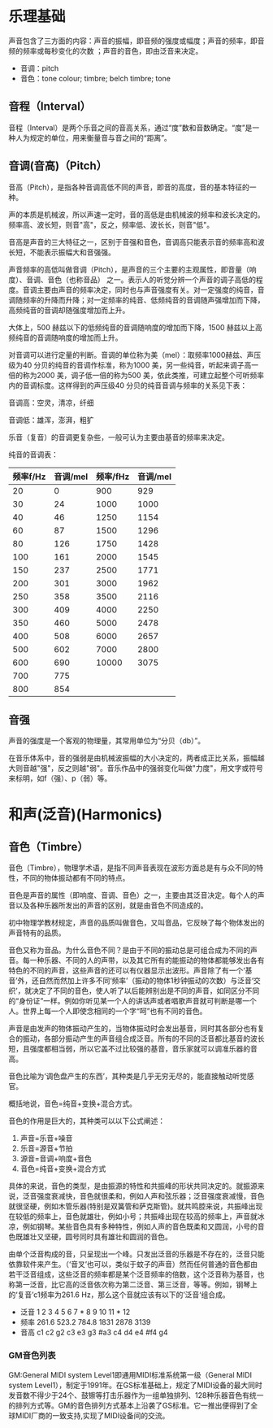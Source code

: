 # 乐理基础

声音包含了三方面的内容：声音的振幅，即音频的强度或幅度；声音的频率，即音频的频率或每秒变化的次数 ；声音的音色，即由泛音来决定。

- 音调：pitch
- 音色：tone colour; timbre; belch timbre; tone


## 音程（Interval）

音程（Interval）是两个乐音之间的音高关系，通过“度”数和音数确定。“度”是一种人为规定的单位，用来衡量音与音之间的“距离”。

## 音调(音高)（Pitch）

音高（Pitch），是指各种音调高低不同的声音，即音的高度，音的基本特征的一种。

声的本质是机械波，所以声速一定时，音的高低是由机械波的频率和波长决定的。频率高、波长短，则音"高"，反之，频率低、波长长，则音"低"。

音高是声音的三大特征之一，区别于音强和音色，音调高只能表示音的频率高和波长短，不能表示振幅大和音强强。

声音频率的高低叫做音调（Pitch），是声音的三个主要的主观属性，即音量（响度）、音调、音色（也称音品） 之一。表示人的听觉分辨一个声音的调子高低的程度。音调主要由声音的频率决定，同时也与声音强度有关。对一定强度的纯音，音调随频率的升降而升降；对一定频率的纯音、低频纯音的音调随声强增加而下降，高频纯音的音调却随强度增加而上升。

大体上，500 赫兹以下的低频纯音的音调随响度的增加而下降，1500 赫兹以上高频纯音的音调随响度的增加而上升。

对音调可以进行定量的判断。音调的单位称为美（mel）：取频率1000赫兹、声压级为40 分贝的纯音的音调作标准，称为1000 美，另一些纯音，听起来调子高一倍的称为2000 美，调子低一倍的称为500 美，依此类推，可建立起整个可听频率内的音调标度。这样得到的声压级40 分贝的纯音音调与频率的关系见下表：

音调高：空灵，清凉，纤细

音调低：雄浑，澎湃，粗犷

乐音（复音）的音调更复杂些，一般可认为主要由基音的频率来决定。

纯音的音调表：

| 频率f/Hz | 音调/mel | 频率/fHz | 音调/mel |
|----------|----------|----------|----------|
| 20       | 0        | 900      | 929      |
| 30       | 24       | 1000     | 1000     |
| 40       | 46       | 1250     | 1154     |
| 60       | 87       | 1500     | 1296     |
| 80       | 126      | 1750     | 1428     |
| 100      | 161      | 2000     | 1545     |
| 150      | 237      | 2500     | 1771     |
| 200      | 301      | 3000     | 1962     |
| 250      | 358      | 3500     | 2116     |
| 300      | 409      | 4000     | 2250     |
| 350      | 460      | 5000     | 2478     |
| 400      | 508      | 6000     | 2657     |
| 500      | 602      | 7000     | 2800     |
| 600      | 690      | 10000    | 3075     |
| 700      | 775      |          |          |
| 800      | 854      |          |          |

## 音强

声音的强度是一个客观的物理量，其常用单位为“分贝（db）”。

在音乐体系中，音的强弱是由机械波振幅的大小决定的，两者成正比关系，振幅越大则音越"强"，反之则越"弱"。音乐作品中的强弱变化叫做"力度"，用文字或符号来标明，如f（强）、p（弱）等。

# 和声(泛音)(Harmonics)

## 音色（Timbre）

音色（Timbre），物理学术语，是指不同声音表现在波形方面总是有与众不同的特性，不同的物体振动都有不同的特点。

音色是声音的属性（即响度、音调、音色）之一，主要由其泛音决定。每个人的声音以及各种乐器所发出的声音的区别，就是由音色不同造成的。

初中物理学教材规定，声音的品质叫做音色，又叫音品，它反映了每个物体发出的声音特有的品质。

音色又称为音品。为什么音色不同？是由于不同的振动总是可组合成为不同的声音。每一种乐器、不同的人的声带，以及其它所有的能振动的物体都能够发出各有特色的不同的声音，这些声音的还可以有仪器显示出波形。声音除了有一个‘基音’外，还自然而然加上许多不同‘频率’（振动的物体1秒钟振动的次数）与泛音‘交织’，就决定了不同的音色，使人听了以后能辨别出是不同的声音，如同区分不同的“身份证”一样。例如你听见某一个人的讲话声或者唱歌声音就可判断是哪一个人。世界上每一个人即使念相同的一个字“呵”也有不同的音色。

声音是由发声的物体振动产生的，当物体振动时会发出基音，同时其各部分也有复合的振动，各部分振动产生的声音组合成泛音。所有的不同的泛音都比基音的波长短，且强度都相当弱，所以它盖不过比较强的基音，音乐家就可以调准乐器的音高。

音色比喻为‘调色盘产生的东西’，其种类是几乎无穷无尽的，能直接触动听觉感官。

概括地说，音色=纯音+变换+混合方式。

音色的作用是巨大的，其种类可以以下公式阐述：

1. 声音=乐音+噪音
2. 乐音=源音+节拍
3. 源音=音调+响度+音色
4. 音色=纯音+变换+混合方式

具体的来说，音色的类型，是由振源的特性和共振峰的形状共同决定的。就振源来说，泛音强度衰减快，音色就很柔和，例如人声和弦乐器；泛音强度衰减慢，音色就很坚硬，例如木管乐器(特别是双簧管和萨克斯管)。就共鸣腔来说，共振峰出现在较低的频率上，音色就雄壮，例如小号；共振峰出现在较高的频率上，声音就冰凉，例如钢琴。某些音色具有多种特性，例如人声的音色既柔和又圆润，小号的音色既雄壮又坚硬，圆号同时具有雄壮和圆润的音色。

由单个泛音构成的音，只呈现出一个峰。只发出泛音的乐器是不存在的，泛音只能依靠软件来产生。（‘音叉’也可以，类似于蚊子的声音）然而任何普通的音色都由若干泛音组成，这些泛音的频率都是某个泛音频率的倍数，这个泛音称为基音，也称第一泛音，比它高的泛音依次称为第二泛音、第三泛音，等等。例如，钢琴上的‘复音’c1频率为261.6 Hz，那么这个音就应该有以下的’泛音‘组合成。

- 泛音 1 2 3 4 5 6 7 * 8 9 10 11 * 12
- 频率 261.6 523.2 784.8 1831 2878 3139
- 音高 c1 c2 g2 c3 e3 g3 #a3 c4 d4 e4 #f4 g4

### GM音色列表

GM:General MIDI system Level1即通用MIDI标准系统第一级（General MIDI system Level1），制定于1991年。在GS标准基础上，规定了MIDI设备的最大同时发音数不得少于24个、鼓镲等打击乐器作为一组单独排列、128种乐器音色有统一的排列方式等。GM的音色排列方式基本上沿袭了GS标准。它一推出便得到了全球MIDI厂商的一致支持,实现了MIDI设备间的交流。

